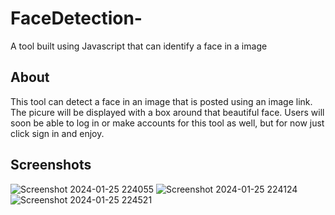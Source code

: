 # FaceDetection-
A tool built using Javascript that can identify a face in a image 

<!--## Table of Contents -->

## About
This tool can detect a face in an image that is posted using an image link. The picure will be displayed with a box around that beautiful face. Users will soon be able to log in or make accounts for this tool as well, but for now just click sign in and enjoy.

## Screenshots
![Screenshot 2024-01-25 224055](https://github.com/SydneyGH/FaceDetection-/assets/83790292/52f1e63c-d68b-4c84-ad27-35c4a6a836c5)
![Screenshot 2024-01-25 224124](https://github.com/SydneyGH/FaceDetection-/assets/83790292/7059c38c-06ec-46d4-a6b7-2727c9371acf)
![Screenshot 2024-01-25 224521](https://github.com/SydneyGH/FaceDetection-/assets/83790292/1c7fe691-7376-459e-a944-bc10c6866d68)

<!--## Link -->
